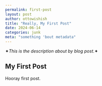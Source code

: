 ```yaml
---
permalink: first-post
layout: post
author: ottowishish
title: "Really, My First Post"
date: 2024-06-14
categories: junk
meta: "something 'bout metadata"
---
```


✦_This is the description about by blog post._✦

## My First Post

Hooray first post.